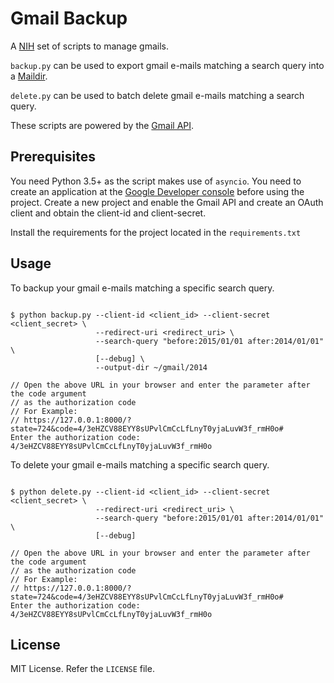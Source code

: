 # Gmail Backup

A [NIH](https://en.wikipedia.org/wiki/Not_invented_here) set of scripts to manage gmails.

`backup.py` can be used to export gmail e-mails matching a search query into a [Maildir](https://en.wikipedia.org/wiki/Maildir).

`delete.py` can be used to batch delete gmail e-mails matching a search query.

These scripts are powered by the [Gmail API](https://developers.google.com/gmail/api/guides/).

## Prerequisites

You need Python 3.5+ as the script makes use of `asyncio`.
You need to create an application at the [Google Developer console](https://console.developers.google.com/)
before using the project. Create a new project and enable the Gmail API and create an OAuth
client and obtain the client-id and client-secret.

Install the requirements for the project located in the `requirements.txt`

## Usage

To backup your gmail e-mails matching a specific search query.

```

$ python backup.py --client-id <client_id> --client-secret <client_secret> \
                   --redirect-uri <redirect_uri> \
                   --search-query "before:2015/01/01 after:2014/01/01" \
                   [--debug] \
                   --output-dir ~/gmail/2014

// Open the above URL in your browser and enter the parameter after the code argument
// as the authorization code
// For Example:
// https://127.0.0.1:8000/?state=724&code=4/3eHZCV88EYY8sUPvlCmCcLfLnyT0yjaLuvW3f_rmH0o#
Enter the authorization code: 4/3eHZCV88EYY8sUPvlCmCcLfLnyT0yjaLuvW3f_rmH0o
```

To delete your gmail e-mails matching a specific search query.

```

$ python delete.py --client-id <client_id> --client-secret <client_secret> \
                   --redirect-uri <redirect_uri> \
                   --search-query "before:2015/01/01 after:2014/01/01" \
                   [--debug]

// Open the above URL in your browser and enter the parameter after the code argument
// as the authorization code
// For Example:
// https://127.0.0.1:8000/?state=724&code=4/3eHZCV88EYY8sUPvlCmCcLfLnyT0yjaLuvW3f_rmH0o#
Enter the authorization code: 4/3eHZCV88EYY8sUPvlCmCcLfLnyT0yjaLuvW3f_rmH0o
```

## License

MIT License. Refer the `LICENSE` file.

